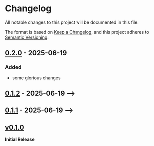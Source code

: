 # Changelog
All notable changes to this project will be documented in this file.

The format is based on [Keep a Changelog](https://keepachangelog.com/en/1.0.0/),
and this project adheres to [Semantic Versioning](https://semver.org/spec/v2.0.0.html).

<!-- ## [Unreleased] -->
## [0.2.0] - 2025-06-19

### Added
- some glorious changes

## [0.1.2] - 2025-06-19 -->
## [0.1.1] - 2025-06-19 -->

## [v0.1.0] 
**Initial Release**

[unreleased]: https://github.com/ModProg/modprog-test-crate/compare/v0.2.0...HEAD
[0.2.0]: https://github.com/ModProg/modprog-test-crate/compare/v0.1.2...v0.2.0
[0.1.2]: https://github.com/ModProg/modprog-test-crate/compare/v0.1.1...v0.1.2
[0.1.1]: https://github.com/ModProg/modprog-test-crate/compare/v0.1.0...v0.1.1
[v0.1.0]: https://github.com/ModProg/modprog-test-crate/tree/v0.1.0
